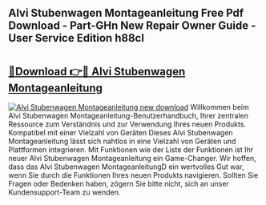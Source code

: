 ## Alvi Stubenwagen Montageanleitung Free Pdf Download - Part-GHn New Repair Owner Guide - User Service Edition h88cl

# <h2><a href="http://df6czgs.blite.top/?on=Alvi+Stubenwagen+Montageanleitung">🔗Download 👉🔴 Alvi Stubenwagen Montageanleitung</a></h2>

[![Alvi Stubenwagen Montageanleitung new download](https://i.imgur.com/lujVjoI.png)](http://df6czgs.blite.top/?on=Alvi+Stubenwagen+Montageanleitung)
Willkommen beim Alvi Stubenwagen Montageanleitung-Benutzerhandbuch, Ihrer zentralen Ressource zum Verständnis und zur Verwendung Ihres neuen Produkts. Kompatibel mit einer Vielzahl von Geräten Dieses Alvi Stubenwagen Montageanleitung lässt sich nahtlos in eine Vielzahl von Geräten und Plattformen integrieren. Mit Funktionen wie der Liste der Funktionen ist Ihr neuer Alvi Stubenwagen Montageanleitung ein Game-Changer. Wir hoffen, dass das Alvi Stubenwagen MontageanleitungD ein wertvolles Gut war, wenn Sie durch die Funktionen Ihres neuen Produkts navigieren. Sollten Sie Fragen oder Bedenken haben, zögern Sie bitte nicht, sich an unser Kundensupport-Team zu wenden.

